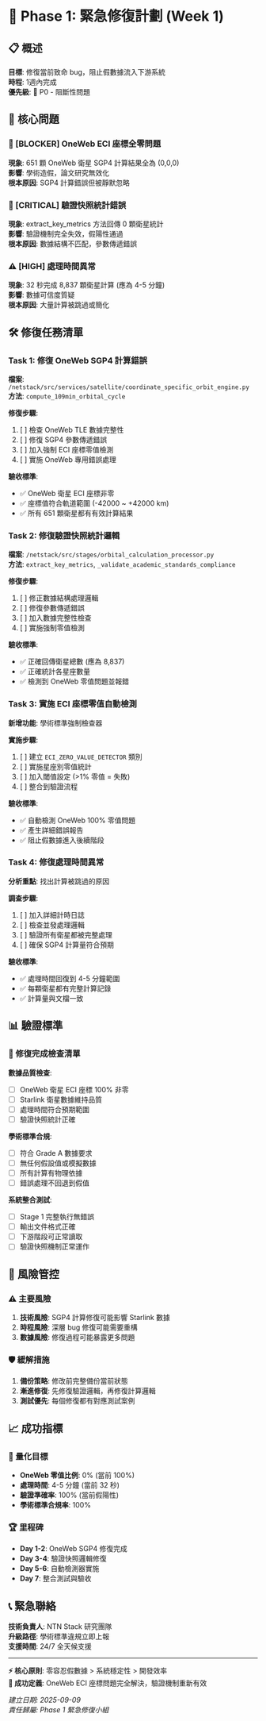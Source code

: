 # 🚨 Phase 1: 緊急修復計劃 (Week 1)

## 📋 概述

**目標**: 修復當前致命 bug，阻止假數據流入下游系統  
**時程**: 1週內完成  
**優先級**: 🔴 P0 - 阻斷性問題  

## 🎯 核心問題

### 🚨 [BLOCKER] OneWeb ECI 座標全零問題
**現象**: 651 顆 OneWeb 衛星 SGP4 計算結果全為 (0,0,0)  
**影響**: 學術造假，論文研究無效化  
**根本原因**: SGP4 計算錯誤但被靜默忽略  

### 🔴 [CRITICAL] 驗證快照統計錯誤
**現象**: extract_key_metrics 方法回傳 0 顆衛星統計  
**影響**: 驗證機制完全失效，假陽性通過  
**根本原因**: 數據結構不匹配，參數傳遞錯誤  

### ⚠️ [HIGH] 處理時間異常
**現象**: 32 秒完成 8,837 顆衛星計算 (應為 4-5 分鐘)  
**影響**: 數據可信度質疑  
**根本原因**: 大量計算被跳過或簡化  

## 🛠️ 修復任務清單

### Task 1: 修復 OneWeb SGP4 計算錯誤
**檔案**: `/netstack/src/services/satellite/coordinate_specific_orbit_engine.py`  
**方法**: `compute_109min_orbital_cycle`  

**修復步驟**:
1. [ ] 檢查 OneWeb TLE 數據完整性  
2. [ ] 修復 SGP4 參數傳遞錯誤  
3. [ ] 加入強制 ECI 座標零值檢測  
4. [ ] 實施 OneWeb 專用錯誤處理  

**驗收標準**:
- ✅ OneWeb 衛星 ECI 座標非零  
- ✅ 座標值符合軌道範圍 (-42000 ~ +42000 km)  
- ✅ 所有 651 顆衛星都有有效計算結果  

### Task 2: 修復驗證快照統計邏輯
**檔案**: `/netstack/src/stages/orbital_calculation_processor.py`  
**方法**: `extract_key_metrics`, `_validate_academic_standards_compliance`  

**修復步驟**:
1. [ ] 修正數據結構處理邏輯  
2. [ ] 修復參數傳遞錯誤  
3. [ ] 加入數據完整性檢查  
4. [ ] 實施強制零值檢測  

**驗收標準**:
- ✅ 正確回傳衛星總數 (應為 8,837)  
- ✅ 正確統計各星座數量  
- ✅ 檢測到 OneWeb 零值問題並報錯  

### Task 3: 實施 ECI 座標零值自動檢測
**新增功能**: 學術標準強制檢查器  

**實施步驟**:
1. [ ] 建立 `ECI_ZERO_VALUE_DETECTOR` 類別  
2. [ ] 實施星座別零值統計  
3. [ ] 加入閾值設定 (>1% 零值 = 失敗)  
4. [ ] 整合到驗證流程  

**驗收標準**:
- ✅ 自動檢測 OneWeb 100% 零值問題  
- ✅ 產生詳細錯誤報告  
- ✅ 阻止假數據進入後續階段  

### Task 4: 修復處理時間異常
**分析重點**: 找出計算被跳過的原因  

**調查步驟**:
1. [ ] 加入詳細計時日誌  
2. [ ] 檢查並發處理邏輯  
3. [ ] 驗證所有衛星都被完整處理  
4. [ ] 確保 SGP4 計算量符合預期  

**驗收標準**:
- ✅ 處理時間回復到 4-5 分鐘範圍  
- ✅ 每顆衛星都有完整計算記錄  
- ✅ 計算量與文檔一致  

## 📊 驗證標準

### 🎯 修復完成檢查清單
**數據品質檢查**:
- [ ] OneWeb 衛星 ECI 座標 100% 非零  
- [ ] Starlink 衛星數據維持品質  
- [ ] 處理時間符合預期範圍  
- [ ] 驗證快照統計正確  

**學術標準合規**:
- [ ] 符合 Grade A 數據要求  
- [ ] 無任何假設值或模擬數據  
- [ ] 所有計算有物理依據  
- [ ] 錯誤處理不回退到假值  

**系統整合測試**:
- [ ] Stage 1 完整執行無錯誤  
- [ ] 輸出文件格式正確  
- [ ] 下游階段可正常讀取  
- [ ] 驗證快照機制正常運作  

## 🚦 風險管控

### ⚠️ 主要風險
1. **技術風險**: SGP4 計算修復可能影響 Starlink 數據  
2. **時程風險**: 深層 bug 修復可能需要重構  
3. **數據風險**: 修復過程可能暴露更多問題  

### 🛡️ 緩解措施
1. **備份策略**: 修改前完整備份當前狀態  
2. **漸進修復**: 先修復驗證邏輯，再修復計算邏輯  
3. **測試優先**: 每個修復都有對應測試案例  

## 📈 成功指標

### 🎯 量化目標
- **OneWeb 零值比例**: 0% (當前 100%)  
- **處理時間**: 4-5 分鐘 (當前 32 秒)  
- **驗證準確率**: 100% (當前假陽性)  
- **學術標準合規率**: 100%  

### 🏆 里程碑
- **Day 1-2**: OneWeb SGP4 修復完成  
- **Day 3-4**: 驗證快照邏輯修復  
- **Day 5-6**: 自動檢測器實施  
- **Day 7**: 整合測試與驗收  

## 📞 緊急聯絡

**技術負責人**: NTN Stack 研究團隊  
**升級路徑**: 學術標準違規立即上報  
**支援時間**: 24/7 全天候支援  

---

**⚡ 核心原則**: 零容忍假數據 > 系統穩定性 > 開發效率  
**🎯 成功定義**: OneWeb ECI 座標問題完全解決，驗證機制重新有效  

*建立日期: 2025-09-09*  
*責任歸屬: Phase 1 緊急修復小組*